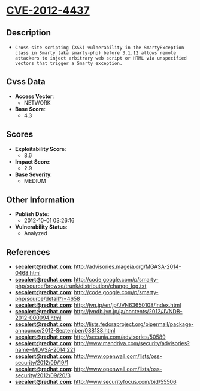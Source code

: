 
# [CVE-2012-4437](https://cve.mitre.org/cgi-bin/cvename.cgi?name=CVE-2012-4437)

## Description

- `Cross-site scripting (XSS) vulnerability in the SmartyException class in Smarty (aka smarty-php) before 3.1.12 allows remote attackers to inject arbitrary web script or HTML via unspecified vectors that trigger a Smarty exception.`

## Cvss Data

- **Access Vector**:
  - NETWORK
- **Base Score**:
  - 4.3

## Scores

- **Exploitability Score**:
  - 8.6
- **Impact Score**:
  - 2.9
- **Base Severity**:
  - MEDIUM

## Other Information

- **Publish Date**:
  - 2012-10-01 03:26:16
- **Vulnerability Status**:
  - Analyzed

## References

- **secalert@redhat.com**: http://advisories.mageia.org/MGASA-2014-0468.html
- **secalert@redhat.com**: http://code.google.com/p/smarty-php/source/browse/trunk/distribution/change_log.txt
- **secalert@redhat.com**: http://code.google.com/p/smarty-php/source/detail?r=4658
- **secalert@redhat.com**: http://jvn.jp/en/jp/JVN63650108/index.html
- **secalert@redhat.com**: http://jvndb.jvn.jp/ja/contents/2012/JVNDB-2012-000094.html
- **secalert@redhat.com**: http://lists.fedoraproject.org/pipermail/package-announce/2012-September/088138.html
- **secalert@redhat.com**: http://secunia.com/advisories/50589
- **secalert@redhat.com**: http://www.mandriva.com/security/advisories?name=MDVSA-2014:221
- **secalert@redhat.com**: http://www.openwall.com/lists/oss-security/2012/09/19/1
- **secalert@redhat.com**: http://www.openwall.com/lists/oss-security/2012/09/20/3
- **secalert@redhat.com**: http://www.securityfocus.com/bid/55506
